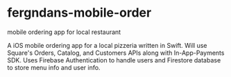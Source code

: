 # fergndans-mobile-order
mobile ordering app for local restaurant 

A iOS mobile ordering app for a local pizzeria written in Swift. Will use Square's Orders, Catalog, and Customers APIs along with In-App-Payments SDK. Uses Firebase Authentication to handle users and Firestore database to store menu info and user info. 
